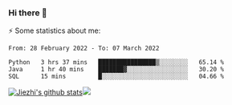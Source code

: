 ### Hi there 👋

⚡ Some statistics about me:


<!--START_SECTION:waka-->

```text
From: 28 February 2022 - To: 07 March 2022

Python   3 hrs 37 mins   ████████████████▒░░░░░░░░   65.14 %
Java     1 hr 40 mins    ███████▓░░░░░░░░░░░░░░░░░   30.20 %
SQL      15 mins         █░░░░░░░░░░░░░░░░░░░░░░░░   04.66 %
```

<!--END_SECTION:waka-->





[![Jiezhi's github stats](https://github-readme-stats.vercel.app/api?username=Jiezhi&show_icons=true)](https://github.com/Jiezhi/github-readme-stats)[![](https://stats.justsong.cn/api/leetcode/?username=Jiezhi)](https://leetcode.com/Jiezhi/) 
<!--
[![Top Langs](https://github-readme-stats.vercel.app/api/top-langs/?username=Jiezhi&hide=javascript,html)](https://github.com/Jiezhi/github-readme-stats)

**Jiezhi/Jiezhi** is a ✨ _special_ ✨ repository because its `README.md` (this file) appears on your GitHub profile.

Here are some ideas to get you started:

- 🔭 I’m currently working on ...
- 🌱 I’m currently learning ...
- 👯 I’m looking to collaborate on ...
- 🤔 I’m looking for help with ...
- 💬 Ask me about ...
- 📫 How to reach me: ...
- 😄 Pronouns: ...
- ⚡ Fun fact: ...
-->

